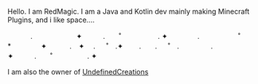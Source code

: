 Hello. I am RedMagic. I am a Java and Kotlin dev mainly making Minecraft Plugins, and i like space....

　 　　.　　　　　　 ✦　　　.　　˚　　　  　　. ✦ 　　　　.   　　  　　˚　　　　　*　　 　　✦　　  　.　✦   　. 　 ˚　.✦  　　.　　. 　 ˚　.　 　 　　.　　　 　　　 ✦　　　.　　˚　　　　　. ✦

I am also the owner of [UndefinedCreations](https://undefinedcreations.com/)
